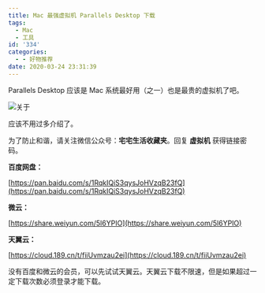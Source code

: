```yaml
---
title: Mac 最强虚拟机 Parallels Desktop 下载
tags:
  - Mac
  - 工具
id: '334'
categories:
  - - 好物推荐
date: 2020-03-24 23:31:39
---
```


Parallels Desktop 应该是 Mac 系统最好用（之一）也是最贵的虚拟机了吧。
<!-- more -->
![关于](https://i.loli.net/2020/03/24/EYQW7JXaTyImOwg.png)

应该不用过多介绍了。

为了防止和谐，请关注微信公众号：**宅宅生活收藏夹**。回复 **虚拟机** 获得链接密码。

**百度网盘：**

[https://pan.baidu.com/s/1RqkIQiS3qysJoHVzqB23fQ](https://pan.baidu.com/s/1RqkIQiS3qysJoHVzqB23fQ)

**微云：**

[https://share.weiyun.com/5l6YPIO](https://share.weiyun.com/5l6YPIO)

**天翼云：**

[https://cloud.189.cn/t/fiiUvmzau2ei](https://cloud.189.cn/t/fiiUvmzau2ei)

没有百度和微云的会员，可以先试试天翼云。天翼云下载不限速，但是如果超过一定下载次数必须登录才能下载。
